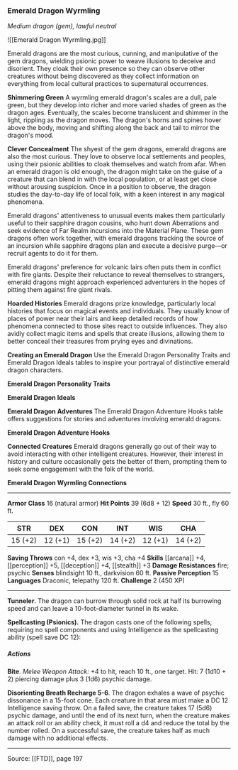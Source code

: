 ### Emerald Dragon Wyrmling
_Medium dragon (gem), lawful neutral_

![[Emerald Dragon Wyrmling.jpg]]

Emerald dragons are the most curious, cunning, and manipulative of the gem dragons, wielding psionic power to weave illusions to deceive and disorient. They cloak their own presence so they can observe other creatures without being discovered as they collect information on everything from local cultural practices to supernatural occurrences.


**Shimmering Green** A wyrmling emerald dragon's scales are a dull, pale green, but they develop into richer and more varied shades of green as the dragon ages. Eventually, the scales become translucent and shimmer in the light, rippling as the dragon moves. The dragon's horns and spines hover above the body, moving and shifting along the back and tail to mirror the dragon's mood.


**Clever Concealment** The shyest of the gem dragons, emerald dragons are also the most curious. They love to observe local settlements and peoples, using their psionic abilities to cloak themselves and watch from afar. When an emerald dragon is old enough, the dragon might take on the guise of a creature that can blend in with the local population, or at least get close without arousing suspicion. Once in a position to observe, the dragon studies the day-to-day life of local folk, with a keen interest in any magical phenomena.

Emerald dragons' attentiveness to unusual events makes them particularly useful to their sapphire dragon cousins, who hunt down Aberrations and seek evidence of Far Realm incursions into the Material Plane. These gem dragons often work together, with emerald dragons tracking the source of an incursion while sapphire dragons plan and execute a decisive purge—or recruit agents to do it for them.

Emerald dragons' preference for volcanic lairs often puts them in conflict with fire giants. Despite their reluctance to reveal themselves to strangers, emerald dragons might approach experienced adventurers in the hopes of pitting them against fire giant rivals.


**Hoarded Histories** Emerald dragons prize knowledge, particularly local histories that focus on magical events and individuals. They usually know of places of power near their lairs and keep detailed records of how phenomena connected to those sites react to outside influences. They also avidly collect magic items and spells that create illusions, allowing them to better conceal their treasures from prying eyes and divinations.


**Creating an Emerald Dragon** Use the Emerald Dragon Personality Traits and Emerald Dragon Ideals tables to inspire your portrayal of distinctive emerald dragon characters.

**Emerald Dragon Personality Traits** 


**Emerald Dragon Ideals** 



**Emerald Dragon Adventures** The Emerald Dragon Adventure Hooks table offers suggestions for stories and adventures involving emerald dragons.

**Emerald Dragon Adventure Hooks** 


**Connected Creatures** Emerald dragons generally go out of their way to avoid interacting with other intelligent creatures. However, their interest in history and culture occasionally gets the better of them, prompting them to seek some engagement with the folk of the world.


**Emerald Dragon Wyrmling Connections** 






---

**Armor Class** 16 (natural armor)
**Hit Points** 39 (6d8 + 12)
**Speed** 30 ft., fly 60 ft.

| STR     | DEX     | CON     | INT     | WIS     | CHA     |
|---------|---------|---------|---------|---------|---------|
| 15 (+2) | 12 (+1) | 15 (+2) | 14 (+2) | 12 (+1) | 14 (+2) |

**Saving Throws** con +4, dex +3, wis +3, cha +4
**Skills** [[arcana]] +4, [[perception]] +5, [[deception]] +4, [[stealth]] +3
**Damage Resistances** fire; psychic
**Senses** blindsight 10 ft., darkvision 60 ft.
**Passive Perception** 15
**Languages** Draconic, telepathy 120 ft.
**Challenge** 2 (450 XP)

---

**Tunneler**. The dragon can burrow through solid rock at half its burrowing speed and can leave a 10-foot-diameter tunnel in its wake.

**Spellcasting (Psionics).** The dragon casts one of the following spells, requiring no spell components and using Intelligence as the spellcasting ability (spell save DC 12):

##### Actions
**Bite**. _Melee Weapon Attack:_ +4 to hit, reach 10 ft., one target. Hit: 7 (1d10 + 2) piercing damage plus 3 (1d6) psychic damage.

**Disorienting Breath Recharge 5-6**. The dragon exhales a wave of psychic dissonance in a 15-foot cone. Each creature in that area must make a DC 12 Intelligence saving throw. On a failed save, the creature takes 17 (5d6) psychic damage, and until the end of its next turn, when the creature makes an attack roll or an ability check, it must roll a d4 and reduce the total by the number rolled. On a successful save, the creature takes half as much damage with no additional effects.


---

Source: [[FTD]], page 197